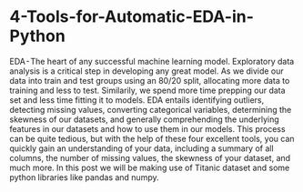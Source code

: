 # 4-Tools-for-Automatic-EDA-in-Python
EDA - The heart of any successful machine learning model.
Exploratory data analysis is a critical step in developing any great model. As we divide our data into train and test groups using an 80/20 split, allocating more data to training and less to test. Similarily, we spend more time prepping our data set and less time fitting it to models.
EDA entails identifying outliers, detecting missing values, converting categorical variables, determining the skewness of our datasets, and generally comprehending the underlying features in our datasets and how to use them in our models. This process can be quite tedious, but with the help of these four excellent tools, you can quickly gain an understanding of your data, including a summary of all columns, the number of missing values, the skewness of your dataset, and much more.
In this post we will be making use of Titanic dataset and some python libraries like pandas and numpy.
